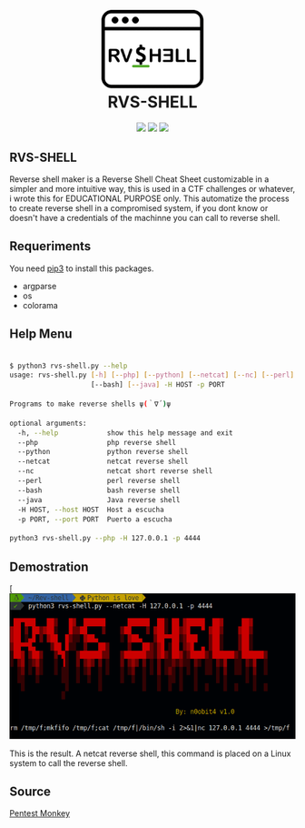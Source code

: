 <h1 align="center">
  <br>
  <a href="https://github.com/n0obit4/rvs-shell"><img src="https://raw.githubusercontent.com/n0obit4/rvs-shell/master/Logo.png" alt="RVS-SHELL Logo" border="0" width="180"></a>
  <br>
  RVS-SHELL
  <br>
</h1>

<p align="center">
  <img src="https://img.shields.io/badge/Release-v1.0-blue.svg">
  <img src="https://img.shields.io/badge/License-GPL3-brightgreen.svg">
  <img src="https://img.shields.io/badge/Tested on-Linux & Windows-yellow.svg">
</p>

## RVS-SHELL

Reverse shell maker is a Reverse Shell Cheat Sheet customizable in a simpler and more intuitive way, this is used in a CTF challenges or whatever, i wrote this for EDUCATIONAL PURPOSE only. This automatize the process to create reverse shell in a compromised system, if you dont know or doesn't have a credentials of the machinne you can call to reverse shell.

## Requeriments

You need [pip3](https://help.dreamhost.com/hc/es/articles/115000699011-Usar-pip3-para-instalar-m%C3%B3dulos-de-Python3) to install this packages.

  - argparse
  - os
  - colorama
  
## Help Menu

```bash

$ python3 rvs-shell.py --help
usage: rvs-shell.py [-h] [--php] [--python] [--netcat] [--nc] [--perl]
                    [--bash] [--java] -H HOST -p PORT

Programs to make reverse shells ψ(｀∇´)ψ

optional arguments:
  -h, --help            show this help message and exit
  --php                 php reverse shell
  --python              python reverse shell
  --netcat              netcat reverse shell
  --nc                  netcat short reverse shell
  --perl                perl reverse shell
  --bash                bash reverse shell
  --java                Java reverse shell
  -H HOST, --host HOST  Host a escucha
  -p PORT, --port PORT  Puerto a escucha

python3 rvs-shell.py --php -H 127.0.0.1 -p 4444
```

## Demostration

[![Program demostration](https://raw.githubusercontent.com/n0obit4/rvs-shell/master/Demostration.png)

This is the result. A netcat reverse shell, this command is placed on a Linux system to call the reverse shell.

## Source

[Pentest Monkey](http://pentestmonkey.net/cheat-sheet/shells/reverse-shell-cheat-sheet)
